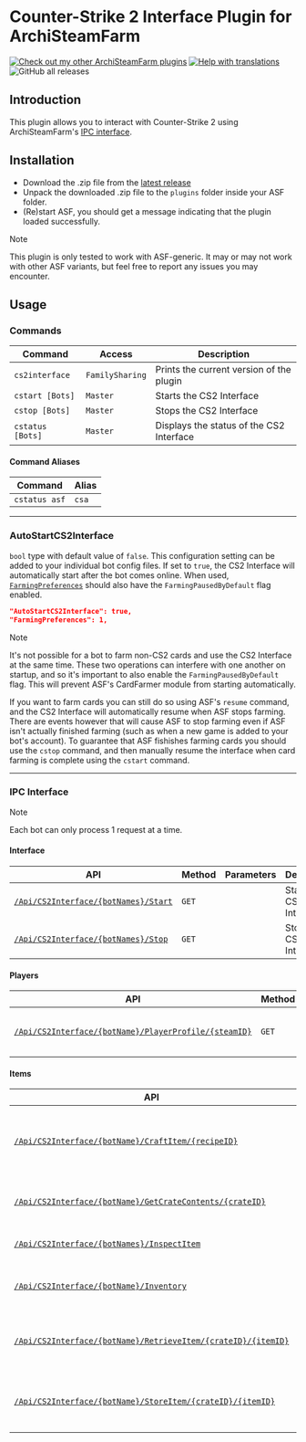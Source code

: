 # Counter-Strike 2 Interface Plugin for ArchiSteamFarm

[![Check out my other ArchiSteamFarm plugins](https://img.shields.io/badge/Check%20out%20my%20other%20ArchiSteamFarm%20plugins-blue?logo=github)](https://github.com/stars/Citrinate/lists/archisteamfarm-plugins) [![Help with translations](https://img.shields.io/badge/Help%20with%20translations-purple?logo=crowdin)](https://github.com/Citrinate/CS2Interface/tree/main/CS2Interface/Localization) ![GitHub all releases](https://img.shields.io/github/downloads/Citrinate/CS2Interface/total?logo=github&label=Downloads)

## Introduction

This plugin allows you to interact with Counter-Strike 2 using ArchiSteamFarm's [IPC interface](https://github.com/JustArchiNET/ArchiSteamFarm/wiki/IPC).

## Installation

- Download the .zip file from the [latest release](https://github.com/Citrinate/CS2Interface/releases/latest)
- Unpack the downloaded .zip file to the `plugins` folder inside your ASF folder.
- (Re)start ASF, you should get a message indicating that the plugin loaded successfully. 

> [!NOTE]
> This plugin is only tested to work with ASF-generic.  It may or may not work with other ASF variants, but feel free to report any issues you may encounter.

## Usage

### Commands

Command | Access | Description
--- | --- | ---
`cs2interface`|`FamilySharing`|Prints the current version of the plugin
`cstart [Bots]`|`Master`|Starts the CS2 Interface
`cstop [Bots]`|`Master`|Stops the CS2 Interface
`cstatus [Bots]`|`Master`|Displays the status of the CS2 Interface

#### Command Aliases

Command | Alias |
--- | --- |
`cstatus asf`|`csa`

---

### AutoStartCS2Interface

`bool` type with default value of `false`.  This configuration setting can be added to your individual bot config files.  If set to `true`, the CS2 Interface will automatically start after the bot comes online.  When used, [`FarmingPreferences`](https://github.com/JustArchiNET/ArchiSteamFarm/wiki/Configuration#farmingpreferences) should also have the `FarmingPausedByDefault` flag enabled.

```json
"AutoStartCS2Interface": true,
"FarmingPreferences": 1,
```

> [!NOTE]
> It's not possible for a bot to farm non-CS2 cards and use the CS2 Interface at the same time.  These two operations can interfere with one another on startup, and so it's important to also enable the `FarmingPausedByDefault` flag.  This will prevent ASF's CardFarmer module from starting automatically.
> 
> If you want to farm cards you can still do so using ASF's `resume` command, and the CS2 Interface will automatically resume when ASF stops farming.  There are events however that will cause ASF to stop farming even if ASF isn't actually finished farming (such as when a new game is added to your bot's account).  To guarantee that ASF fishishes farming cards you should use the `cstop` command, and then manually resume the interface when card farming is complete using the `cstart` command.

---

### IPC Interface

> [!NOTE]
> Each bot can only process 1 request at a time.

#### Interface

API | Method | Parameters | Description
--- | --- | --- | ---
[`/Api/CS2Interface/{botNames}/Start`](CS2Interface/IPC/Documentation/Interface/Start.md)|`GET`| |Starts the CS2 Interface
[`/Api/CS2Interface/{botNames}/Stop`](CS2Interface/IPC/Documentation/Interface/Stop.md)|`GET`| |Stops the CS2 Interface

#### Players

API | Method | Parameters | Description
--- | --- | --- | ---
[`/Api/CS2Interface/{botName}/PlayerProfile/{steamID}`](CS2Interface/IPC/Documentation/Players/PlayerProfile.md)|`GET`| |Get a friend's CS2 player profile

#### Items

API | Method | Parameters | Description
--- | --- | --- | ---
[`/Api/CS2Interface/{botName}/CraftItem/{recipeID}`](CS2Interface/IPC/Documentation/Items/CraftItem.md)|`GET`|`itemIDs`|Crafts an item using the specified trade up recipe
[`/Api/CS2Interface/{botName}/GetCrateContents/{crateID}`](CS2Interface/IPC/Documentation/Items/GetCrateContents.md)|`GET`|`minimal`, `showDefs`|Get the contents of the given bot's crate
[`/Api/CS2Interface/{botNames}/InspectItem`](CS2Interface/IPC/Documentation/Items/InspectItem.md)|`GET`|`url`, `s`, `a`, `d`, `m`, `minimal`, `showDefs`|Inspect a CS2 Item
[`/Api/CS2Interface/{botName}/Inventory`](CS2Interface/IPC/Documentation/Items/Inventory.md)|`GET`|`minimal`, `showDefs`|Get the given bot's CS2 inventory
[`/Api/CS2Interface/{botName}/RetrieveItem/{crateID}/{itemID}`](CS2Interface/IPC/Documentation/Items/RetrieveItem.md)|`GET`| |Retrieves an item from the specified crate
[`/Api/CS2Interface/{botName}/StoreItem/{crateID}/{itemID}`](CS2Interface/IPC/Documentation/Items/StoreItem.md)|`GET`| |Stores an item into the specified crate
